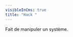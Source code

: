 ```yaml
---
visibleInCms: true
title: "Hack "
---
```

<!--StartFragment-->

Fait de manipuler un système.

<!--EndFragment-->